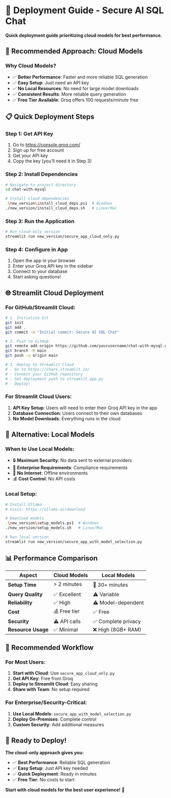 # 🚀 Deployment Guide - Secure AI SQL Chat

**Quick deployment guide prioritizing cloud models for best performance.**

## 🎯 **Recommended Approach: Cloud Models**

### **Why Cloud Models?**
- ✅ **Better Performance**: Faster and more reliable SQL generation
- ✅ **Easy Setup**: Just need an API key
- ✅ **No Local Resources**: No need for large model downloads
- ✅ **Consistent Results**: More reliable query generation
- ✅ **Free Tier Available**: Groq offers 100 requests/minute free

## 📋 **Quick Deployment Steps**

### **Step 1: Get API Key**
1. Go to https://console.groq.com/
2. Sign up for free account
3. Get your API key
4. Copy the key (you'll need it in Step 3)

### **Step 2: Install Dependencies**
```bash
# Navigate to project directory
cd chat-with-mysql

# Install cloud dependencies
.\new_version\install_cloud_deps.ps1  # Windows
./new_version/install_cloud_deps.sh   # Linux/Mac
```

### **Step 3: Run the Application**
```bash
# Run cloud-only version
streamlit run new_version/secure_app_cloud_only.py
```

### **Step 4: Configure in App**
1. Open the app in your browser
2. Enter your Groq API key in the sidebar
3. Connect to your database
4. Start asking questions!

## 🌐 **Streamlit Cloud Deployment**

### **For GitHub/Streamlit Cloud:**
```bash
# 1. Initialize Git
git init
git add .
git commit -m "Initial commit: Secure AI SQL Chat"

# 2. Push to GitHub
git remote add origin https://github.com/yourusername/chat-with-mysql.git
git branch -M main
git push -u origin main

# 3. Deploy to Streamlit Cloud
# - Go to https://share.streamlit.io/
# - Connect your GitHub repository
# - Set deployment path to streamlit_app.py
# - Deploy!
```

### **For Streamlit Cloud Users:**
1. **API Key Setup**: Users will need to enter their Groq API key in the app
2. **Database Connection**: Users connect to their own databases
3. **No Model Downloads**: Everything runs in the cloud

## 🔧 **Alternative: Local Models**

### **When to Use Local Models:**
- 🔒 **Maximum Security**: No data sent to external providers
- 🏢 **Enterprise Requirements**: Compliance requirements
- 🚫 **No Internet**: Offline environments
- 💰 **Cost Control**: No API costs

### **Local Setup:**
```bash
# Install Ollama
# Visit: https://ollama.ai/download

# Download models
.\new_version\setup_models.ps1  # Windows
./new_version/setup_models.sh   # Linux/Mac

# Run local version
streamlit run new_version/secure_app_with_model_selection.py
```

## 📊 **Performance Comparison**

| Aspect | Cloud Models | Local Models |
|--------|--------------|--------------|
| **Setup Time** | ⚡ 2 minutes | 🐌 30+ minutes |
| **Query Quality** | ✅ Excellent | ⚠️ Variable |
| **Reliability** | ✅ High | ⚠️ Model-dependent |
| **Cost** | 💰 Free tier | ✅ Free |
| **Security** | ⚠️ API calls | ✅ Complete privacy |
| **Resource Usage** | ✅ Minimal | ❌ High (8GB+ RAM) |

## 🎯 **Recommended Workflow**

### **For Most Users:**
1. **Start with Cloud**: Use `secure_app_cloud_only.py`
2. **Get API Key**: Free from Groq
3. **Deploy to Streamlit Cloud**: Easy sharing
4. **Share with Team**: No setup required

### **For Enterprise/Security-Critical:**
1. **Use Local Models**: `secure_app_with_model_selection.py`
2. **Deploy On-Premises**: Complete control
3. **Custom Security**: Add additional measures

## 🚀 **Ready to Deploy!**

**The cloud-only approach gives you:**
- ✅ **Best Performance**: Reliable SQL generation
- ✅ **Easy Setup**: Just API key needed
- ✅ **Quick Deployment**: Ready in minutes
- ✅ **Free Tier**: No costs to start

**Start with cloud models for the best user experience!** 🎉 